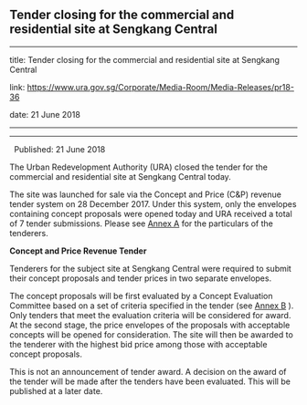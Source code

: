 ## Tender closing for the commercial and residential site at Sengkang Central
---
title: Tender closing for the commercial and residential site at Sengkang Central

link: https://www.ura.gov.sg/Corporate/Media-Room/Media-Releases/pr18-36

date: 21 June 2018

---

--------------------------------------------------------------------------

  Published: 21 June 2018

The Urban Redevelopment Authority (URA) closed the tender for the commercial and residential site at Sengkang Central today.  
  
The site was launched for sale via the Concept and Price (C&P) revenue tender system on 28 December 2017. Under this system, only the envelopes containing concept proposals were opened today and URA received a total of 7 tender submissions. Please see [Annex A](https://www.ura.gov.sg/-/media/Corporate/Media-Room/2018/Jun/pr18-36a.pdf)  for the particulars of the tenderers.  
  
**Concept and Price Revenue Tender**   
  
Tenderers for the subject site at Sengkang Central were required to submit their concept proposals and tender prices in two separate envelopes.   
  
The concept proposals will be first evaluated by a Concept Evaluation Committee based on a set of criteria specified in the tender (see [Annex B](https://www.ura.gov.sg/-/media/Corporate/Media-Room/2018/Jun/pr18-36b.pdf) ). Only tenders that meet the evaluation criteria will be considered for award. At the second stage, the price envelopes of the proposals with acceptable concepts will be opened for consideration. The site will then be awarded to the tenderer with the highest bid price among those with acceptable concept proposals.  
  
This is not an announcement of tender award. A decision on the award of the tender will be made after the tenders have been evaluated. This will be published at a later date.